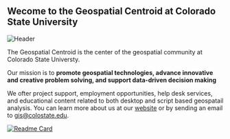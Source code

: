 ## Wecome to the Geospatial Centroid at Colorado State University 
![Header](https://gis.colostate.edu/wp-content/uploads/2019/12/logo.png "Header")

The Geospatial Centroid is the center of the geospatial community at Colorado State Universty. 

Our mission is to
__promote geospatial technologies, advance innovative and creative problem solving, and support data-driven decision making__

We ofter project support, employment opportunities, help desk services, and educational content related to both desktop and script based geospatail analysis. You can learn more about us at our [website](https://gis.colostate.edu/) or by sending an email to gis@colostate.edu. 

[![Readme Card](https://github-readme-stats.vercel.app/api/pin/?username=anuraghazra&repo=github-readme-stats)](https://github.com/GeospatialCentroid/videoTutorialSeries)

 
 <!-- 
You can find me on [![Twitter][1.2]][1] and [![Youtube][2.2][1]

<!-- Icons -->

[1.2]: https://www.flaticon.com/free-icon/twitter_145812 (twitter icon without padding)
[2.2]: https://raw.githubusercontent.com/MartinHeinz/MartinHeinz/master/linkedin-3-16.png (LinkedIn icon without padding)

<!-- Links to your social media accounts -->

[1]: https://twitter.com/Martin_Heinz_
[2]: https://www.linkedin.com/in/heinz-martin/
